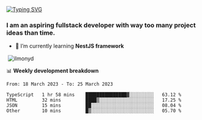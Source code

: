 [![Typing SVG](https://readme-typing-svg.herokuapp.com?color=%23e07a5f&size=40&center=false&vCenter=true&multiline=true&width=900&height=70&lines=Hi%2C+my+name+is+Oleg)](https://git.io/typing-svg)

<h3>
  I am an aspiring fullstack developer with way too many project ideas than time.</h3>

- 🌱 I’m currently learning **NestJS framework**

<p align="left">
</p>






<p>&nbsp;<img align="center" src="https://github-readme-stats.vercel.app/api?username=ilmonyd&show_icons=true&theme=calm&locale=en" alt="ilmonyd" /></p>


📊 **Weekly development breakdown**
<!--START_SECTION:waka-->

```text
From: 18 March 2023 - To: 25 March 2023

TypeScript   1 hr 58 mins    ███████████████▓░░░░░░░░░   63.12 %
HTML         32 mins         ████▒░░░░░░░░░░░░░░░░░░░░   17.25 %
JSON         15 mins         ██░░░░░░░░░░░░░░░░░░░░░░░   08.04 %
Other        10 mins         █▒░░░░░░░░░░░░░░░░░░░░░░░   05.70 %
```

<!--END_SECTION:waka-->
